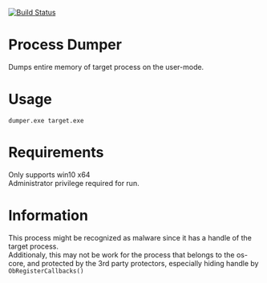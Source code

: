 [![Build Status](https://travis-ci.org/cicatrice/travis-test.svg?branch=master)](https://travis-ci.org/cicatrice/travis-test)

# Process Dumper
Dumps entire memory of target process on the user-mode.

# Usage

```
dumper.exe target.exe
```

# Requirements
Only supports win10 x64  
Administrator privilege required for run.

# Information

This process might be recognized as malware since it has a handle of the target process.  
Additionaly, this may not be work for the process that belongs to the os-core, and protected by the 3rd party protectors, especially hiding handle by `ObRegisterCallbacks()`
